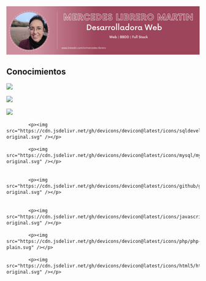 <div id="header" align="center">
  <img decoding="async" src="https://github.com/Mercedes-Librero/Mercedes-Librero/blob/main/1.png" width="800"/>
    </div>


## Conocimientos
<div><img src="https://cdn.jsdelivr.net/gh/devicons/devicon@latest/icons/angular/angular-original.svg" width="35" hegth="35" /></div>
<p><img src="https://cdn.jsdelivr.net/gh/devicons/devicon@latest/icons/csharp/csharp-original.svg" /></p>
   <p>         
            <img src="https://cdn.jsdelivr.net/gh/devicons/devicon@latest/icons/typescript/typescript-original.svg" /></p>

            
            <p><img src="https://cdn.jsdelivr.net/gh/devicons/devicon@latest/icons/sqldeveloper/sqldeveloper-original.svg" /></p>
            
            <p><img src="https://cdn.jsdelivr.net/gh/devicons/devicon@latest/icons/mysql/mysql-original.svg" /></p>
          

            <p><img src="https://cdn.jsdelivr.net/gh/devicons/devicon@latest/icons/github/github-original.svg" /></p>
          
            
            <p><img src="https://cdn.jsdelivr.net/gh/devicons/devicon@latest/icons/javascript/javascript-original.svg" /></p>
          
            <p><img src="https://cdn.jsdelivr.net/gh/devicons/devicon@latest/icons/php/php-plain.svg" /></p>
            
            <p><img src="https://cdn.jsdelivr.net/gh/devicons/devicon@latest/icons/html5/html5-original.svg" /></p>
          


<!--
**Mercedes-Librero/Mercedes-Librero** is a ✨ _special_ ✨ repository because its `README.md` (this file) appears on your GitHub profile.

Here are some ideas to get you started:

- 🔭 I’m currently working on ...
- 🌱 I’m currently learning ...
- 👯 I’m looking to collaborate on ...
- 🤔 I’m looking for help with ...
- 💬 Ask me about ...
- 📫 How to reach me: ...
- 😄 Pronouns: ...
- ⚡ Fun fact: ...
-->
